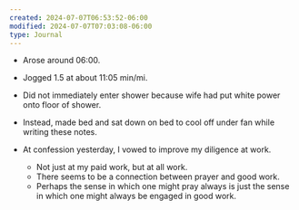 ```yaml
---
created: 2024-07-07T06:53:52-06:00
modified: 2024-07-07T07:03:08-06:00
type: Journal
---
```


- Arose around 06:00.
- Jogged 1.5 at about 11:05 min/mi.
- Did not immediately enter shower because wife had put white power onto floor of shower.
- Instead, made bed and sat down on bed to cool off under fan while writing these notes.

- At confession yesterday, I vowed to improve my diligence at work.
  - Not just at my paid work, but at all work.
  - There seems to be a connection between prayer and good work.
  - Perhaps the sense in which one might pray always is just the sense in which one might always be engaged in good work.
